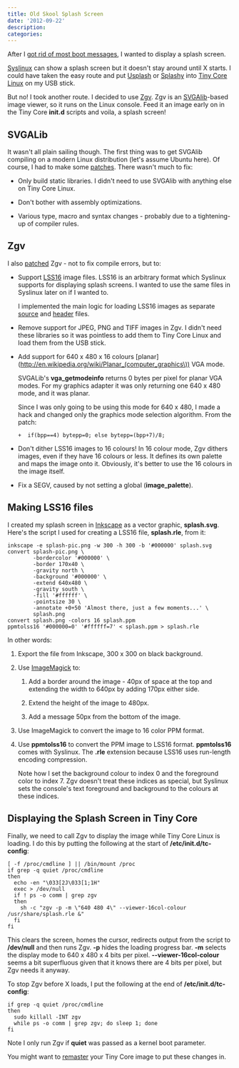 ```yaml
---
title: Old Skool Splash Screen
date: '2012-09-22'
description:
categories:
---
```


After I [got rid of most boot messages](/quieter-boot), I wanted to display a
splash screen.

[Syslinux](http://www.syslinux.org) can show a splash screen but it doesn't stay around until X starts.
I could have taken the easy route and put [Usplash](https://launchpad.net/usplash)
or [Splashy](http://alioth.debian.org/projects/splashy/) into [Tiny Core Linux](http://distro.ibiblio.org/tinycorelinux/)
on my USB stick.

But no! I took another route. I decided to use
[Zgv](http://www.svgalib.org/rus/zgv/). Zgv is an [SVGAlib](http://www.svgalib.org)-based image viewer,
so it runs on the Linux console. Feed it an image early on in the Tiny
Core __init.d__ scripts and voila, a splash screen!

SVGALib
-------

It wasn't all plain sailing though. The first thing was to get SVGAlib compiling
on a modern Linux distribution (let's assume Ubuntu here). Of course, I had
to make some [patches](https://gist.github.com/3764135#file_svgalib_1.4.3.patch). There wasn't much to
fix:

- Only build static libraries. I didn't need to use SVGAlib with anything else
  on Tiny Core Linux.

- Don't bother with assembly optimizations.

- Various type, macro and syntax changes - probably due to a tightening-up of
  compiler rules.

Zgv
---

I also [patched](https://gist.github.com/3767626#file_zgv_5.9.patch) Zgv - not to fix compile errors, but to:

-   Support [LSS16](http://www.syslinux.org/wiki/index.php/SYSLINUX#Display_graphic_from_filename:)
    image files. LSS16 is an arbitrary format which Syslinux supports for
    displaying splash screens. I wanted to use the same files in Syslinux later
    on if I wanted to.

    I implemented the main logic for loading LSS16
    images as separate [source](https://gist.github.com/3767626#file_readlss16.c)
    and [header](https://gist.github.com/3767626#file_readlss16.h) files.

- Remove support for JPEG, PNG and TIFF images in Zgv. I didn't need these
  libraries so it was pointless to add them to Tiny Core Linux and load them
  from the USB stick.

- Add support for 640 x 480 x 16 colours [planar](http://en.wikipedia.org/wiki/Planar_(computer_graphics\)) VGA mode. 

    SVGALib's __vga_getmodeinfo__ returns 0 bytes per pixel for planar VGA modes.
    For my graphics adapter it was only returning one 640 x 480 mode, and it was
    planar.

    Since I was only going to be using this mode for 640 x 480, I made a hack
    and changed only the graphics mode selection algorithm. From the patch:

    <pre><code>+  if(bpp==4) bytepp=0; else bytepp=(bpp+7)/8;</code></pre>

- Don't dither LSS16 images to 16 colours! In 16 colour mode, Zgv dithers
  images, even if they have 16 colours or less. It defines its own palette
  and maps the image onto it. Obviously, it's better to use the 16 colours in
  the image itself.

- Fix a SEGV, caused by not setting a global (__image_palette__).

Making LSS16 files
------------------
 
I created my splash screen in [Inkscape](http://inkscape.org) as a vector
graphic, __splash.svg__. Here's the script I used for creating a LSS16 file,
__splash.rle__, from it:

    inkscape -e splash-pic.png -w 300 -h 300 -b '#000000' splash.svg
    convert splash-pic.png \
            -bordercolor '#000000' \
            -border 170x40 \
            -gravity north \
            -background '#000000' \
            -extend 640x480 \
            -gravity south \
            -fill '#ffffff' \
            -pointsize 30 \
            -annotate +0+50 'Almost there, just a few moments...' \
            splash.png
    convert splash.png -colors 16 splash.ppm
    ppmtolss16 '#000000=0' '#ffffff=7' < splash.ppm > splash.rle

In other words:

1. Export the file from Inkscape, 300 x 300 on black background.

2. Use [ImageMagick](http://www.imagemagick.org) to:

    1. Add a border around the image - 40px of space at the top and extending
       the width to 640px by adding 170px either side.

    2. Extend the height of the image to 480px.

    3. Add a message 50px from the bottom of the image.

3. Use ImageMagick to convert the image to 16 color PPM format.

4.  Use __ppmtolss16__ to convert the PPM image to LSS16 format. __ppmtolss16__ comes with Syslinux. 
    The __.rle__ extension because LSS16 uses run-length encoding compression.

    Note how I set the background colour to index 0 and the foreground color to
    index 7. Zgv doesn't treat these indices as special, but Syslinux sets the
    console's text foreground and background to the colours at these indices.

Displaying the Splash Screen in Tiny Core
-----------------------------------------

Finally, we need to call Zgv to display the image while Tiny Core Linux is
loading. I do this by putting the following at the start of
__/etc/init.d/tc-config__:

    [ -f /proc/cmdline ] || /bin/mount /proc
    if grep -q quiet /proc/cmdline
    then
      echo -en "\033[2J\033[1;1H"
      exec > /dev/null
      if ! ps -o comm | grep zgv
      then
        sh -c "zgv -p -m \"640 480 4\" --viewer-16col-colour /usr/share/splash.rle &"
      fi
    fi

This clears the screen, homes the cursor, redirects output from the
script to __/dev/null__ and then runs Zgv. __-p__ hides the loading progress
bar. __-m__ selects the display mode to 640 x 480 x 4 bits per pixel.
__--viewer-16col-colour__ seems a bit superfluous given that it knows there
are 4 bits per pixel, but Zgv needs it anyway.

To stop Zgv before X loads, I put the following at the end of
__/etc/init.d/tc-config__:

    if grep -q quiet /proc/cmdline
    then
      sudo killall -INT zgv
      while ps -o comm | grep zgv; do sleep 1; done
    fi

Note I only run Zgv if __quiet__ was passed as a kernel boot parameter.

You might want to [remaster]( http://wiki.tinycorelinux.net/wiki:remastering)
your Tiny Core image to put these changes in.
